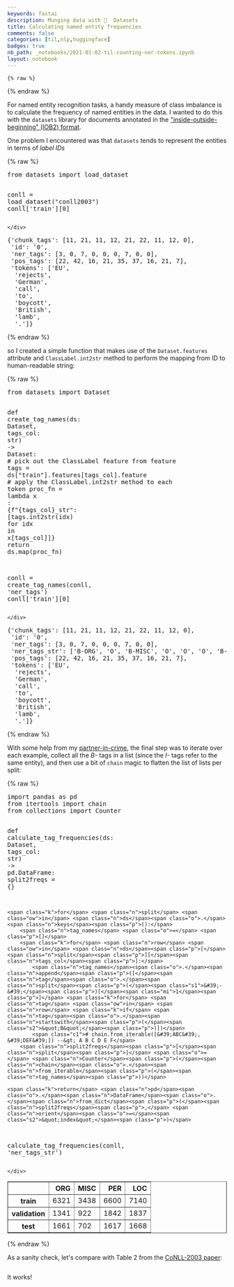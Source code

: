 ```yaml
---
keywords: fastai
description: Munging data with 🤗  Datasets
title: Calculating named entity frequencies
comments: false
categories: [til,nlp,huggingface]
badges: true
nb_path: _notebooks/2021-01-02-til-counting-ner-tokens.ipynb
layout: notebook
---
```


<!--
#################################################
### THIS FILE WAS AUTOGENERATED! DO NOT EDIT! ###
#################################################
# file to edit: _notebooks/2021-01-02-til-counting-ner-tokens.ipynb
-->

<div class="container" id="notebook-container">
        
    {% raw %}
    
<div class="cell border-box-sizing code_cell rendered">

</div>
    {% endraw %}

<div class="cell border-box-sizing text_cell rendered"><div class="inner_cell">
<div class="text_cell_render border-box-sizing rendered_html">
<p>For named entity recognition tasks, a handy measure of class imbalance is to calculate the frequency of named entities in the data. I wanted to do this with the <code>datasets</code> library for documents annotated in the <a href="https://en.wikipedia.org/wiki/Inside%E2%80%93outside%E2%80%93beginning_(tagging">"inside-outside-beginning" (IOB2) format</a>.</p>
<p>One problem I encountered was that <code>datasets</code> tends to represent the entities in terms of <em>label IDs</em></p>

</div>
</div>
</div>
    {% raw %}
    
<div class="cell border-box-sizing code_cell rendered">
<div class="input">

<div class="inner_cell">
    <div class="input_area">
<div class=" highlight hl-ipython3"><pre><span></span><span class="kn">from</span> <span class="nn">datasets</span> <span class="kn">import</span> <span class="n">load_dataset</span>

<span class="n">conll</span> <span class="o">=</span> <span class="n">load_dataset</span><span class="p">(</span><span class="s2">&quot;conll2003&quot;</span><span class="p">)</span>
<span class="n">conll</span><span class="p">[</span><span class="s1">&#39;train&#39;</span><span class="p">][</span><span class="mi">0</span><span class="p">]</span>
</pre></div>

    </div>
</div>
</div>

<div class="output_wrapper">
<div class="output">

<div class="output_area">



<div class="output_text output_subarea output_execute_result">
<pre>{&#39;chunk_tags&#39;: [11, 21, 11, 12, 21, 22, 11, 12, 0],
 &#39;id&#39;: &#39;0&#39;,
 &#39;ner_tags&#39;: [3, 0, 7, 0, 0, 0, 7, 0, 0],
 &#39;pos_tags&#39;: [22, 42, 16, 21, 35, 37, 16, 21, 7],
 &#39;tokens&#39;: [&#39;EU&#39;,
  &#39;rejects&#39;,
  &#39;German&#39;,
  &#39;call&#39;,
  &#39;to&#39;,
  &#39;boycott&#39;,
  &#39;British&#39;,
  &#39;lamb&#39;,
  &#39;.&#39;]}</pre>
</div>

</div>

</div>
</div>

</div>
    {% endraw %}

<div class="cell border-box-sizing text_cell rendered"><div class="inner_cell">
<div class="text_cell_render border-box-sizing rendered_html">
<p>so I created a simple function that makes use of the <code>Dataset.features</code> attribute and <code>ClassLabel.int2str</code> method to perform the mapping from ID to human-readable string:</p>

</div>
</div>
</div>
    {% raw %}
    
<div class="cell border-box-sizing code_cell rendered">
<div class="input">

<div class="inner_cell">
    <div class="input_area">
<div class=" highlight hl-ipython3"><pre><span></span><span class="kn">from</span> <span class="nn">datasets</span> <span class="kn">import</span> <span class="n">Dataset</span>

<span class="k">def</span> <span class="nf">create_tag_names</span><span class="p">(</span><span class="n">ds</span><span class="p">:</span> <span class="n">Dataset</span><span class="p">,</span> <span class="n">tags_col</span><span class="p">:</span> <span class="nb">str</span><span class="p">)</span> <span class="o">-&gt;</span> <span class="n">Dataset</span><span class="p">:</span>
    <span class="c1"># pick out the ClassLabel feature from feature</span>
    <span class="n">tags</span> <span class="o">=</span> <span class="n">ds</span><span class="p">[</span><span class="s2">&quot;train&quot;</span><span class="p">]</span><span class="o">.</span><span class="n">features</span><span class="p">[</span><span class="n">tags_col</span><span class="p">]</span><span class="o">.</span><span class="n">feature</span>
    <span class="c1"># apply the ClassLabel.int2str method to each token</span>
    <span class="n">proc_fn</span> <span class="o">=</span> <span class="k">lambda</span> <span class="n">x</span> <span class="p">:</span> <span class="p">{</span><span class="sa">f</span><span class="s2">&quot;</span><span class="si">{</span><span class="n">tags_col</span><span class="si">}</span><span class="s2">_str&quot;</span><span class="p">:</span> <span class="p">[</span><span class="n">tags</span><span class="o">.</span><span class="n">int2str</span><span class="p">(</span><span class="n">idx</span><span class="p">)</span> <span class="k">for</span> <span class="n">idx</span> <span class="ow">in</span> <span class="n">x</span><span class="p">[</span><span class="n">tags_col</span><span class="p">]]}</span>
    <span class="k">return</span> <span class="n">ds</span><span class="o">.</span><span class="n">map</span><span class="p">(</span><span class="n">proc_fn</span><span class="p">)</span>


<span class="n">conll</span> <span class="o">=</span> <span class="n">create_tag_names</span><span class="p">(</span><span class="n">conll</span><span class="p">,</span> <span class="s1">&#39;ner_tags&#39;</span><span class="p">)</span>
<span class="n">conll</span><span class="p">[</span><span class="s1">&#39;train&#39;</span><span class="p">][</span><span class="mi">0</span><span class="p">]</span>
</pre></div>

    </div>
</div>
</div>

<div class="output_wrapper">
<div class="output">

<div class="output_area">



<div class="output_text output_subarea output_execute_result">
<pre>{&#39;chunk_tags&#39;: [11, 21, 11, 12, 21, 22, 11, 12, 0],
 &#39;id&#39;: &#39;0&#39;,
 &#39;ner_tags&#39;: [3, 0, 7, 0, 0, 0, 7, 0, 0],
 &#39;ner_tags_str&#39;: [&#39;B-ORG&#39;, &#39;O&#39;, &#39;B-MISC&#39;, &#39;O&#39;, &#39;O&#39;, &#39;O&#39;, &#39;B-MISC&#39;, &#39;O&#39;, &#39;O&#39;],
 &#39;pos_tags&#39;: [22, 42, 16, 21, 35, 37, 16, 21, 7],
 &#39;tokens&#39;: [&#39;EU&#39;,
  &#39;rejects&#39;,
  &#39;German&#39;,
  &#39;call&#39;,
  &#39;to&#39;,
  &#39;boycott&#39;,
  &#39;British&#39;,
  &#39;lamb&#39;,
  &#39;.&#39;]}</pre>
</div>

</div>

</div>
</div>

</div>
    {% endraw %}

<div class="cell border-box-sizing text_cell rendered"><div class="inner_cell">
<div class="text_cell_render border-box-sizing rendered_html">
<p>With some help from my <a href="https://twitter.com/lvwerra?s=20">partner-in-crime</a>, the final step was to iterate over each example, collect all the <em>B-</em> tags in a list (since the <em>I-</em> tags refer to the same entity), and then use a bit of <code>chain</code> magic to flatten the list of lists per split:</p>

</div>
</div>
</div>
    {% raw %}
    
<div class="cell border-box-sizing code_cell rendered">
<div class="input">

<div class="inner_cell">
    <div class="input_area">
<div class=" highlight hl-ipython3"><pre><span></span><span class="kn">import</span> <span class="nn">pandas</span> <span class="k">as</span> <span class="nn">pd</span>
<span class="kn">from</span> <span class="nn">itertools</span> <span class="kn">import</span> <span class="n">chain</span>
<span class="kn">from</span> <span class="nn">collections</span> <span class="kn">import</span> <span class="n">Counter</span>

<span class="k">def</span> <span class="nf">calculate_tag_frequencies</span><span class="p">(</span><span class="n">ds</span><span class="p">:</span> <span class="n">Dataset</span><span class="p">,</span> <span class="n">tags_col</span><span class="p">:</span> <span class="nb">str</span><span class="p">)</span> <span class="o">-&gt;</span> <span class="n">pd</span><span class="o">.</span><span class="n">DataFrame</span><span class="p">:</span>
    <span class="n">split2freqs</span> <span class="o">=</span> <span class="p">{}</span>

    <span class="k">for</span> <span class="n">split</span> <span class="ow">in</span> <span class="n">ds</span><span class="o">.</span><span class="n">keys</span><span class="p">():</span>
        <span class="n">tag_names</span> <span class="o">=</span> <span class="p">[]</span>
        <span class="k">for</span> <span class="n">row</span> <span class="ow">in</span> <span class="n">ds</span><span class="p">[</span><span class="n">split</span><span class="p">][</span><span class="n">tags_col</span><span class="p">]:</span>
            <span class="n">tag_names</span><span class="o">.</span><span class="n">append</span><span class="p">([</span><span class="n">tag</span><span class="o">.</span><span class="n">split</span><span class="p">(</span><span class="s1">&#39;-&#39;</span><span class="p">)[</span><span class="mi">1</span><span class="p">]</span> <span class="k">for</span> <span class="n">tag</span> <span class="ow">in</span> <span class="n">row</span> <span class="k">if</span> <span class="n">tag</span><span class="o">.</span><span class="n">startswith</span><span class="p">(</span><span class="s2">&quot;B&quot;</span><span class="p">)])</span>
            <span class="c1"># chain.from_iterable([&#39;ABC&#39;, &#39;DEF&#39;]) --&gt; A B C D E F</span>
        <span class="n">split2freqs</span><span class="p">[</span><span class="n">split</span><span class="p">]</span> <span class="o">=</span> <span class="n">Counter</span><span class="p">(</span><span class="n">chain</span><span class="o">.</span><span class="n">from_iterable</span><span class="p">(</span><span class="n">tag_names</span><span class="p">))</span>

    <span class="k">return</span> <span class="n">pd</span><span class="o">.</span><span class="n">DataFrame</span><span class="o">.</span><span class="n">from_dict</span><span class="p">(</span><span class="n">split2freqs</span><span class="p">,</span> <span class="n">orient</span><span class="o">=</span><span class="s2">&quot;index&quot;</span><span class="p">)</span>

<span class="n">calculate_tag_frequencies</span><span class="p">(</span><span class="n">conll</span><span class="p">,</span> <span class="s1">&#39;ner_tags_str&#39;</span><span class="p">)</span>
</pre></div>

    </div>
</div>
</div>

<div class="output_wrapper">
<div class="output">

<div class="output_area">


<div class="output_html rendered_html output_subarea output_execute_result">
<div>
<style scoped>
    .dataframe tbody tr th:only-of-type {
        vertical-align: middle;
    }

    .dataframe tbody tr th {
        vertical-align: top;
    }

    .dataframe thead th {
        text-align: right;
    }
</style>
<table border="1" class="dataframe">
  <thead>
    <tr style="text-align: right;">
      <th></th>
      <th>ORG</th>
      <th>MISC</th>
      <th>PER</th>
      <th>LOC</th>
    </tr>
  </thead>
  <tbody>
    <tr>
      <th>train</th>
      <td>6321</td>
      <td>3438</td>
      <td>6600</td>
      <td>7140</td>
    </tr>
    <tr>
      <th>validation</th>
      <td>1341</td>
      <td>922</td>
      <td>1842</td>
      <td>1837</td>
    </tr>
    <tr>
      <th>test</th>
      <td>1661</td>
      <td>702</td>
      <td>1617</td>
      <td>1668</td>
    </tr>
  </tbody>
</table>
</div>
</div>

</div>

</div>
</div>

</div>
    {% endraw %}

<div class="cell border-box-sizing text_cell rendered"><div class="inner_cell">
<div class="text_cell_render border-box-sizing rendered_html">
<p>As a sanity check, let's compare with Table 2 from the <a href="https://www.aclweb.org/anthology/W03-0419.pdf">CoNLL-2003 paper</a>:</p>
<p><img src="/blog/images/copied_from_nb/my_icons/conll.png" alt=""></p>
<p>It works!</p>

</div>
</div>
</div>
</div>
 

